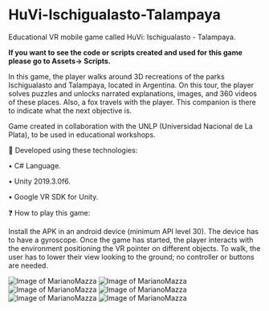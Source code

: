# HuVi-Ischigualasto-Talampaya

Educational VR mobile game called HuVi: Ischigualasto - Talampaya.

**If you want to see the code or scripts created and used for this game please go to Assets-> Scripts.**

In this game, the player walks around 3D recreations of the parks Ischigualasto and Talampaya, located in Argentina. On this tour, the player solves puzzles and unlocks narrated explanations, images, and 360 videos of these places. Also, a fox travels with the player. This companion is there to indicate what the next objective is.

Game created in collaboration with the UNLP (Universidad Nacional de La Plata), to be used in educational workshops.

🔧 Developed using these technologies:

• C# Language.

• Unity 2019.3.0f6.

• Google VR SDK for Unity.


❓ How to play this game:

Install the APK in an android device (minimum API level 30). The device has to have a gyroscope.
Once the game has started, the player interacts with the environment positioning the VR pointer on different objects. To walk, the user has to lower their view looking to the ground; no controller or buttons are needed.

![Image of MarianoMazza](https://user-images.githubusercontent.com/17933094/156894334-745ed59b-e479-40bc-96ad-da5a5ae28e4f.png)
![Image of MarianoMazza](https://user-images.githubusercontent.com/17933094/156894340-86a1ff6d-9abc-4247-b5d0-78ced3c3ca30.png)
![Image of MarianoMazza](https://user-images.githubusercontent.com/17933094/156894349-6a1a4d46-650a-4657-925e-32440098b9ab.png)
![Image of MarianoMazza](https://user-images.githubusercontent.com/17933094/156894319-691842f5-f50f-469a-b6e3-ff2e2607e503.png)
![Image of MarianoMazza](https://user-images.githubusercontent.com/17933094/156894327-f4c95c5c-a5c6-4b27-b991-c22e3ae42b9d.png)
![Image of MarianoMazza](https://user-images.githubusercontent.com/17933094/156894332-f1bd2602-d9e9-4770-903a-2c5398853fb5.png)
